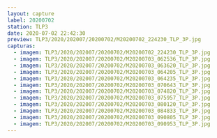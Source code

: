 ```yaml
---
layout: capture
label: 20200702
station: TLP3
date: 2020-07-02 22:42:30
preview: TLP3/2020/202007/20200702/M20200702_224230_TLP_3P.jpg
capturas:
  - imagem: TLP3/2020/202007/20200702/M20200702_224230_TLP_3P.jpg
  - imagem: TLP3/2020/202007/20200702/M20200703_062536_TLP_3P.jpg
  - imagem: TLP3/2020/202007/20200702/M20200703_063620_TLP_3P.jpg
  - imagem: TLP3/2020/202007/20200702/M20200703_064205_TLP_3P.jpg
  - imagem: TLP3/2020/202007/20200702/M20200703_064235_TLP_3P.jpg
  - imagem: TLP3/2020/202007/20200702/M20200703_070643_TLP_3P.jpg
  - imagem: TLP3/2020/202007/20200702/M20200703_074820_TLP_3P.jpg
  - imagem: TLP3/2020/202007/20200702/M20200703_075957_TLP_3P.jpg
  - imagem: TLP3/2020/202007/20200702/M20200703_080120_TLP_3P.jpg
  - imagem: TLP3/2020/202007/20200702/M20200703_084833_TLP_3P.jpg
  - imagem: TLP3/2020/202007/20200702/M20200703_090805_TLP_3P.jpg
  - imagem: TLP3/2020/202007/20200702/M20200703_090953_TLP_3P.jpg
---
```

